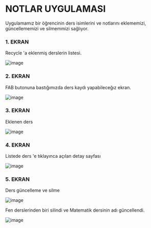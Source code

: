 # NOTLAR UYGULAMASI

Uygulamamız bir öğrencinin ders isimlerini ve notlarını eklememizi, güncellememizi ve silmemmizi sağlıyor.

### 1. EKRAN 
Recycle 'a eklenmiş derslerin listesi.

![image](https://github.com/Gorur56/Android-Java-Database-Example/assets/54911292/53180edf-2123-456c-ba48-4106cc4dc0b4)

### 2. EKRAN
FAB butonuna bastığımızda ders kaydı yapabileceğız ekran.

![image](https://github.com/Gorur56/Android-Java-Database-Example/assets/54911292/d8f52153-3bae-4b42-bb58-f3eb27219cf5)

### 3. EKRAN
Eklenen ders

![image](https://github.com/Gorur56/Android-Java-Database-Example/assets/54911292/edbaa26b-8348-4145-98c1-a9197666f190)

### 4. EKRAN
Listede ders 'e tıklayınca açılan detay sayfası

![image](https://github.com/Gorur56/Android-Java-Database-Example/assets/54911292/2345d1c1-ac1b-4fed-88ae-4eb86210e2fa)

### 5. EKRAN
Ders güncelleme ve silme

![image](https://github.com/Gorur56/Android-Java-Database-Example/assets/54911292/c59d1684-bd6a-4021-a5ba-56a42017dd2b)

Fen derslerinden biri silindi ve Matematik dersinin adı güncellendi.

![image](https://github.com/Gorur56/Android-Java-Database-Example/assets/54911292/41c8bff8-acce-46d0-8b8a-6a43bf655071)









